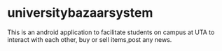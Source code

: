 # universitybazaarsystem
This is an android application to facilitate students on campus at UTA to interact with each other, buy or sell items,post any news.
